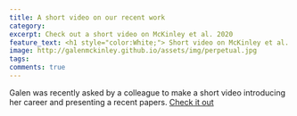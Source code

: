 ```yaml
---
title: A short video on our recent work
category: 
excerpt: Check out a short video on McKinley et al. 2020 
feature_text: <h1 style="color:White;"> Short video on McKinley et al. 2020 </h1>
image: http://galenmckinley.github.io/assets/img/perpetual.jpg
tags: 
comments: true
---
```


Galen was recently asked by a colleague to make a short video introducing her career and presenting a recent papers. [Check it out](https://www.youtube.com/watch?v=CvFhSq8M5CQ&feature=youtu.be)